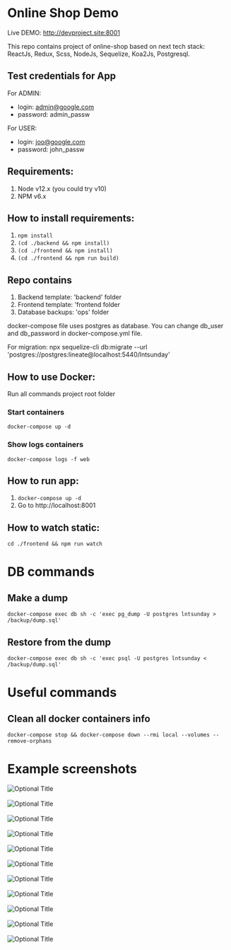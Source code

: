 # Online Shop Demo

Live DEMO: http://devproject.site:8001

This repo contains project of online-shop based on next 
tech stack: ReactJs, Redux, Scss, NodeJs, Sequelize, Koa2Js, Postgresql.

## Test credentials for App
For ADMIN:
* login: admin@google.com 
* password: admin_passw

For USER:
* login: joo@google.com
* password: john_passw

## Requirements:
1. Node v12.x (you could try v10)
2. NPM v6.x

## How to install requirements:
1. `npm install`
1. `(cd ./backend && npm install)`
2. `(cd ./frontend && npm install)`
2. `(cd ./frontend && npm run build)`

## Repo contains
1. Backend template: 'backend' folder
2. Frontend template: 'frontend folder
3. Database backups: 'ops' folder

docker-compose file uses postgres as database.
You can change db_user and db_password in docker-compose.yml file.

For migration: npx sequelize-cli db:migrate --url 'postgres://postgres:lineate@localhost:5440/lntsunday'

## How to use Docker:
Run all commands project root folder

### Start containers
`docker-compose up -d`
### Show logs containers
`docker-compose logs -f web`

## How to run app:
1. `docker-compose up -d`
2. Go to http://localhost:8001

## How to watch static:
`cd ./frontend && npm run watch`

# DB commands
## Make a dump
`docker-compose exec db sh -c 'exec pg_dump -U postgres lntsunday > /backup/dump.sql'`

## Restore from the dump
`docker-compose exec db sh -c 'exec psql -U postgres lntsunday < /backup/dump.sql'`

# Useful commands
## Clean all docker containers info
`docker-compose stop && docker-compose down --rmi local --volumes --remove-orphans`


# Example screenshots

![](./screenshots/addProduct.png?raw=true "Optional Title")
<br /><br />
![](./screenshots/CRUD.png?raw=true "Optional Title")
<br /><br />
![](./screenshots/ModifyProduct.png?raw=true "Optional Title")
<br /><br />
![](./screenshots/Screenshot-1.png?raw=true "Optional Title")
<br /><br />
![](./screenshots/Screenshot-2.png?raw=true "Optional Title")
<br /><br />
![](./screenshots/Screenshot-3.png?raw=true "Optional Title")
<br /><br />
![](./screenshots/Screenshot-4.png?raw=true "Optional Title")
<br /><br />
![](./screenshots/Screenshot-5.png?raw=true "Optional Title")
<br /><br />
![](./screenshots/Screenshot-6.png?raw=true "Optional Title")
<br /><br />
![](./screenshots/Screenshot-7.png?raw=true "Optional Title")
<br /><br />
![](./screenshots/Screenshot-8.png?raw=true "Optional Title")
